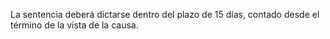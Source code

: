 La sentencia deberá dictarse dentro del plazo de 15 días, contado desde el término de la vista de la causa.